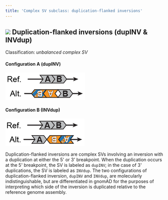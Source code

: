 ```yaml
---
title: 'Complex SV subclass: duplication-flanked inversions'  
---
```


## ![](https://placehold.it/15/71E38C/000000?text=+) Duplication-flanked inversions (dupINV & INVdup)  

Classification: _unbalanced complex SV_

#### Configuration A (dupINV)

![Duplication-flanked inversion (dupINV)](gnomAD_browser.SV_schematics_dupINV.png)  

#### Configuration B (INVdup)  

![Duplication-flanked inversion (INVdup)](gnomAD_browser.SV_schematics_INVdup.png)  

Duplication-flanked inversions are complex SVs involving an inversion with a duplication at either the 5' or 3' breakpoint. When the duplication occurs at the 5' breakpoint, the SV is labeled as `dupINV`; in the case of 3' duplications, the SV is labeled as `INVdup`. The two configurations of duplication-flanked inversion, `dupINV` and `INVdup`, are molecularly indistinguishable, but are differentiated in gnomAD for the purposes of interpreting which side of the inversion is duplicated relative to the reference genome assembly.  
